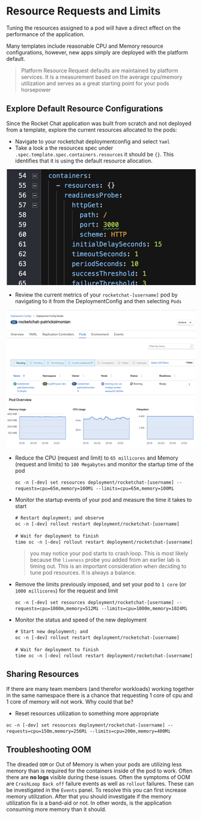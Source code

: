 # Resource Requests and Limits
Tuning the resources assigned to a pod will have a direct effect on the performance of the application. 

Many templates include reasonable CPU and Memory resource configurations, however, new apps simply are deployed with the platform default. 

> Platform Resource Request defaults are maintained by platform services. It is a measurement based on the average cpu/memory utilization and serves as a great starting point for your pods horsepower

## Explore Default Resource Configurations
Since the Rocket Chat application was built from scratch and not deployed from a template, explore the current resources allocated to the pods: 

- Navigate to your rocketchat deploymentconfig and select `Yaml`
- Take a look a the resources spec under `.spec.template.spec.containers.resources`
  it should be `{}`. This identifies that it is using the default resource allocation.

![](./images/11_resources_01.png)


- Review the current metrics of your `rocketchat-[username]` pod by navigating to it from the DeploymentConfig and then selecting `Pods`

![](./images/11_resources_02.png)
![](./images/11_resources_03.png)

- Reduce the CPU (request and limit) to `65 millicores` and Memory (request and limits) to `100 Megabytes` and monitor the startup time of the pod
  ```oc:cli
  oc -n [-dev] set resources deployment/rocketchat-[username] --requests=cpu=65m,memory=100Mi --limits=cpu=65m,memory=100Mi
  ```
- Monitor the startup events of your pod and measure the time it takes to start
  ```oc:cli
  # Restart deployment; and observe
  oc -n [-dev] rollout restart deployment/rocketchat-[username]

  # Wait for deployment to finish
  time oc -n [-dev] rollout restart deployment/rocketchat-[username]
  ```

  > you may notice your pod starts to crash loop. This is most likely because the `liveness` probe you added from an earlier lab is timing out. This is an important consideration when deciding to tune pod resources. It is always a balance.

- Remove the limits previously imposed, and set your pod to `1 core` (or `1000 millicores`) for the request and limit
  ```oc:cli
  oc -n [-dev] set resources deployment/rocketchat-[username] --requests=cpu=1000m,memory=512Mi --limits=cpu=1000m,memory=1024Mi
  ```

- Monitor the status and speed of the new deployment
  ```oc:cli
  # Start new deployment; and
  oc -n [-dev] rollout restart deployment/rocketchat-[username]

  # Wait for deployment to finish
  time oc -n [-dev] rollout restart deployment/rocketchat-[username]
  ```

## Sharing Resources

If there are many team members (and therefor workloads) working together in the same namespace there is a chance that requesting 1 core of cpu and 1 core of memory will not work. Why could that be?

- Reset resources utilization to something more appropriate

```oc:cli
oc -n [-dev] set resources deployment/rocketchat-[username] --requests=cpu=150m,memory=256Mi --limits=cpu=200m,memory=400Mi
```

## Troubleshooting OOM

The dreaded `OOM` or Out of Memory is when your pods are utilizing less memory than is required for the containers inside of the pod to work. Often there are __no logs__ visible during these issues. Often the symptoms of OOM are `CrashLoop Back off` failure events as well as `rollout` failures. These can be investigated in the `Events` panel. To resolve this you can first increase memory utilization. After that you should investigate if the memory utilization fix is a band-aid or not. In other words, is the application consuming more memory than it should.